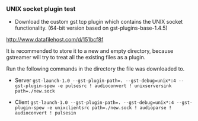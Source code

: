 ### UNIX socket plugin test

* Download the custom gst tcp plugin which contains the UNIX socket
  functionality. (64-bit version based on gst-plugins-base-1.4.5)

http://www.datafilehost.com/d/151bcf8f

It is recommended to store it to a new and empty directory, because gstreamer
will try to treat all the existing files as a plugin.

Run the following commands in the directory the file was downloaded to.

* Server
`
gst-launch-1.0 --gst-plugin-path=. --gst-debug=unix*:4 --gst-plugin-spew -e
pulsesrc ! audioconvert ! unixserversink path=./new.sock
`

* Client
`
gst-launch-1.0 --gst-plugin-path=. --gst-debug=unix*:4 --gst-plugin-spew -e
unixclientsrc path=./new.sock ! audioparse ! audioconvert ! pulsesin
`
